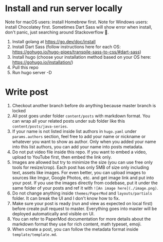# Install and run server locally

Note for macOS users: install Homebrew first.
Note for Windows users: install Chocolatey first. Sometimes Dart Sass will show error when install, don't panic, just searching around Stackoverflow 🥲.

1. Install golang at https://go.dev/doc/install
2. Install Dart Sass (follow instructions here for each OS: https://gohugo.io/hugo-pipes/transpile-sass-to-css/#dart-sass)
3. Install hugo (choose your installation method based on your OS here: https://gohugo.io/installation/)
4. Pull this repo
5. Run hugo server -D

# Write post

1. Checkout another branch before do anything because master branch is locked
2. All post goes under folder `content/posts` with markdown format. You can wrap all your related posts under sub folder like this `content/posts/java-series`.
3. If your name is not listed inside list authors in `hugo.yaml` under `params.authors` section, feel free to add your name or nickname or whatever you want to show as author. Only when you added your name into this list authors, you can add your name into posts metadata.
3. Do not put video file inside this repo. If you want to embed a video, upload to YouTube first, then embed the link only.
4. Images are allowed but try to minimize the size (you can use free only tools for resize/crop). Each post has only 5MB of size only including text, assets like images. For even better, you can upload images to sources like Imgur, Google Photos, etc. and get image link and put into your post. If you use the images directly from codebase, put it under the same folder of your posts and ref it with `![An image here](./image.png)`.
5. Do not change anything inside `themes/PaperMod` and `layouts/partials` folder. It can break the UI and I don't know how to fix.
6. Make sure your post is ready (run and view as expected on local first) before create pull request to master. Everything goes into master will be deployed automatically and visible on UI.
7. You can refer to PaperMod documentation for more details about the markdown format they use for rich content, math typeset, emoji.
8. When create a post, you can follow the metadata format inside `template/template.md`.
